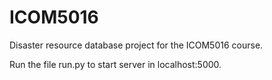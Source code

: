 # ICOM5016
Disaster resource database project for the ICOM5016 course.

Run the file run.py to start server in localhost:5000.

